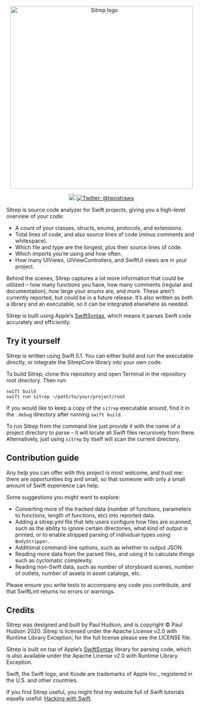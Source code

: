 <p align="center">
    <img src="https://www.hackingwithswift.com/files/sitrep/logo.png" alt="Sitrep logo" width="483" maxHeight="150" />
</p>

<p align="center">
    <img src="https://img.shields.io/badge/Swift-5.1-brightgreen.svg" />
    <a href="https://twitter.com/twostraws">
        <img src="https://img.shields.io/badge/Contact-@twostraws-lightgrey.svg?style=flat" alt="Twitter: @twostraws" />
    </a>
</p>

Sitrep is source code analyzer for Swift projects, giving you a high-level overview of your code:

- A count of your classes, structs, enums, protocols, and extensions.
- Total lines of code, and also source lines of code (minus comments and whitespace).
- Which file and type are the longest, plus their source lines of code.
- Which imports you’re using and how often.
- How many UIViews, UIViewControllers, and SwiftUI views are in your project.

Behind the scenes, Sitrep captures a lot more information that could be utilized – how many functions you have, how many comments (regular and documentation), how large your enums are, and more. These aren’t currently reported, but could be in a future release. It’s also written as both a library and an executable, so it can be integrated elsewhere as needed.

Sitrep is built using Apple’s [SwiftSyntax](https://github.com/apple/swift-syntax), which means it parses Swift code accurately and efficiently.


## Try it yourself

Sitrep is written using Swift 5.1. You can either build and run the executable directly, or integrate the SitrepCore library into your own code. 

To build Sitrep, clone this repository and open Terminal in the repository root directory. Then run:

```
swift build
swift run sitrep ~/path/to/your/project/root
```

If you would like to keep a copy of the `sitrep` executable around, find it in the `.debug` directory after running `swift build`.

To run Sitrep from the command line just provide it with the name of a project directory to parse – it will locate all Swift files recursively from there. Alternatively, just using `sitrep` by itself will scan the current directory.


## Contribution guide

Any help you can offer with this project is most welcome, and trust me: there are opportunities big and small, so that someone with only a small amount of Swift experience can help.

Some suggestions you might want to explore:

- Converting more of the tracked data (number of functions, parameters to functions, length of functions, etc) into reported data.
- Adding a sitrep.yml file that lets users configure how files are scanned, such as the ability to ignore certain directories, what kind of output is printed, or to enable stripped parsing of individual types using `BodyStripper`.
- Additional command-line options, such as whether to output JSON.
- Reading more data from the parsed files, and using it to calculate things such as cyclomatic complexity.
- Reading non-Swift data, such as number of storyboard scenes, number of outlets, number of assets in asset catalogs, etc.

Please ensure you write tests to accompany any code you contribute, and that SwiftLint returns no errors or warnings.


## Credits

Sitrep was designed and built by Paul Hudson, and is copyright © Paul Hudson 2020. Sitrep is licensed under the Apache License v2.0 with Runtime Library Exception; for the full license please see the LICENSE file.

Sitrep is built on top of Apple’s [SwiftSyntax](https://github.com/apple/swift-syntax) library for parsing code, which is also available under the Apache License v2.0 with Runtime Library Exception.

Swift, the Swift logo, and Xcode are trademarks of Apple Inc., registered in the U.S. and other countries. 

If you find Sitrep useful, you might find my website full of Swift tutorials equally useful: [Hacking with Swift](https://www.hackingwithswift.com).
